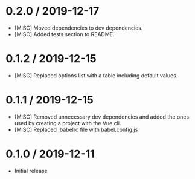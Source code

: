 0.2.0 / 2019-12-17
==================
* [MISC] Moved dependencies to dev dependencies.
* [MISC] Added tests section to README.

0.1.2 / 2019-12-15
==================
* [MISC] Replaced options list with a table including default values.

0.1.1 / 2019-12-15
==================
* [MISC] Removed unnecessary dev dependencies and added the ones used by creating a project with the Vue cli.
* [MISC] Replaced .babelrc file with babel.config.js

0.1.0 / 2019-12-11
==================
* Initial release